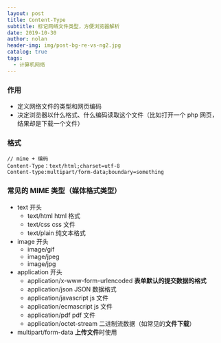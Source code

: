 ```yaml
---
layout: post
title: Content-Type
subtitle: 标记网络文件类型，方便浏览器解析
date: 2019-10-30
author: nolan
header-img: img/post-bg-re-vs-ng2.jpg
catalog: true
tags:
  - 计算机网络
---
```


### 作用

- 定义网络文件的类型和网页编码
- 决定浏览器以什么格式、什么编码读取这个文件（比如打开一个 php 网页，结果却是下载一个文件）

### 格式

```
// mime + 编码
Content-Type：text/html;charset=utf-8
Content-type:multipart/form-data;boundary=something
```

### 常见的 MIME 类型（媒体格式类型）

- text 开头
  - text/html html 格式
  - text/css css 文件
  - text/plain 纯文本格式
- image 开头
  - image/gif
  - image/jpeg
  - image/jpg
- application 开头
  - application/x-www-form-urlencoded **表单默认的提交数据的格式**
  - application/json JSON 数据格式
  - application/javascript js 文件
  - application/ecmascript js 文件
  - application/pdf pdf 文件
  - application/octet-stream 二进制流数据（如常见的**文件下载**）
- multipart/form-data **上传文件**时使用
